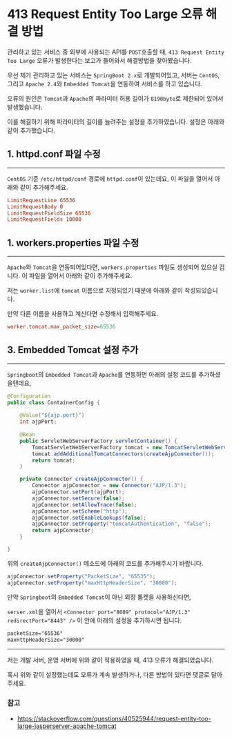 # __413 Request Entity Too Large 오류 해결 방법__

관리하고 있는 서비스 중 외부에 사용되는 API를 `POST`호출할 때, `413 Request Entity Too Large` 오류가 발생한다는 보고가 들어와서 해결방법을 찾아봤습니다.

우선 제가 관리하고 있는 서비스는 `SpringBoot 2.x`로 개발되어있고, 서버는 `CentOS`, 그리고 `Apache 2.4`와 `Embedded Tomcat`을 연동하여 서비스를 하고 있습니다.

오류의 원인은 `Tomcat`과 `Apache`의 파라미터 허용 길이가 `8190byte`로 제한되어 있어서 발생했습니다.

이를 해결하기 위해 파라미터의 길이를 늘려주는 설정을 추가하였습니다. 설정은 아래와 같이 추가했습니다.

## __1. httpd.conf 파일 수정__
---

`CentOS` 기준 `/etc/httpd/conf` 경로에 `httpd.conf`이 있는데요, 이 파일을 열어서 아래와 같이 추가해주세요. 

```conf
LimitRequestLine 65536 
LimitRequestBody 0
LimitRequestFieldSize 65536 
LimitRequestFields 10000  
```

## __1. workers.properties 파일 수정__
---
`Apache`와 `Tomcat`을 연동되어있다면, `workers.properties` 파일도 생성되어 있으실 겁니다. 이 파일을 열어서 아래와 같이 추가해주세요.

저는 `worker.list`에 `tomcat` 이름으로 지정되있기 때문에 아래와 같이 작성되있습니다. 

만약 다른 이름을 사용하고 계신다면 수정해서 입력해주세요.


```conf
worker.tomcat.max_packet_size=65536
```

## __3. Embedded Tomcat 설정 추가__
---

`Springboot`의 `Embedded Tomcat`과 `Apache`를 연동하면 아래의 설정 코드를 추가하셨을텐데요,

```java
@Configuration
public class ContainerConfig {
	
	@Value("${ajp.port}")
	int ajpPort;
		
	@Bean
	public ServletWebServerFactory servletContainer() {
		TomcatServletWebServerFactory tomcat = new TomcatServletWebServerFactory();
		tomcat.addAdditionalTomcatConnectors(createAjpConnector());
		return tomcat;
	}

	private Connector createAjpConnector() {
		Connector ajpConnector = new Connector("AJP/1.3");
		ajpConnector.setPort(ajpPort);
		ajpConnector.setSecure(false);
		ajpConnector.setAllowTrace(false);
		ajpConnector.setScheme("http");
		ajpConnector.setEnableLookups(false);
        ajpConnector.setProperty("tomcatAuthentication", "false");
		return ajpConnector;
	}

}
```

위의 `createAjpConnector()` 메소드에 아래의 코드를 추가해주시기 바랍니다.

```java
ajpConnector.setProperty("PacketSize", "65535");
ajpConnector.setProperty("maxHttpHeaderSize", "30000");
```

만약 `Springboot`의 `Embedded Tomcat`이 아닌 외장 톰캣을 사용하신다면, 

`server.xml`을 열어서 `<Connector port="8009" protocol="AJP/1.3" redirectPort="8443" />` 이 안에 아래의 설정을 추가하시면 됩니다.

```xml
packetSize="65536"
maxHttpHeaderSize="30000"
```

---

저는 개발 서버, 운영 서버에 위와 같이 적용하였을 때, 413 오류가 해결되었습니다.

혹시 위와 같이 설정했는데도 오류가 계속 발생하거나, 다른 방법이 있다면 댓글로 달아주세요.

### __참고__ ###
- https://stackoverflow.com/questions/40525944/request-entity-too-large-jasperserver-apache-tomcat